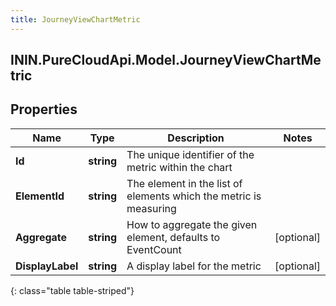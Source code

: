 ```yaml
---
title: JourneyViewChartMetric
---
```

## ININ.PureCloudApi.Model.JourneyViewChartMetric

## Properties

|Name | Type | Description | Notes|
|------------ | ------------- | ------------- | -------------|
| **Id** | **string** | The unique identifier of the metric within the chart | |
| **ElementId** | **string** | The element in the list of elements which the metric is measuring | |
| **Aggregate** | **string** | How to aggregate the given element, defaults to EventCount | [optional] |
| **DisplayLabel** | **string** | A display label for the metric | [optional] |
{: class="table table-striped"}


